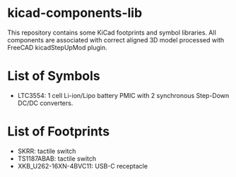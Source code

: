 # kicad-components-lib
This repository contains some KiCad footprints and symbol libraries.
All components are associated with correct aligned 3D model processed with FreeCAD kicadStepUpMod plugin.

# List of Symbols
- LTC3554: 1 cell Li-ion/Lipo battery PMIC with 2 synchronous Step-Down DC/DC converters.
# List of Footprints
- SKRR: tactile switch
- TS1187ABAB: tactile switch
- XKB_U262-16XN-4BVC11: USB-C receptacle